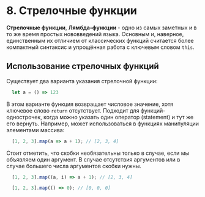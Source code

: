 # 8. Стрелочные функции

**Стрелочные функции**, **Лямбда-функции** - одно из самых заметных и в то же время простых нововведений языка. Основным и, наверное, единственным их отличием от классических функций считается более компактный синтаксис и упрощённая работа с ключевым словом `this`.

## Использование стрелочных функций
Существует два варианта указания стрелочной функции:
```typescript
  let a = () => 123
```
В этом варианте функция возвращает числовое значение, хотя ключевое слово `return` отсутствует. Подходит для функций-однострочек, когда можно указать один оператор (statement) и тут же его вернуть. Например, может использоваться в функциях манипуляции элементами массива:

```typescript
  [1, 2, 3].map(a => a + 1); // [2, 3, 4]
```

Стоит отметить, что скобки необязательны только в случае, если мы объявляем один аргумент. В случае отсутствия аргументов или в случае большего числа аргументов скобки нужны.

```typescript
  [1, 2, 3].map((a, i) => a + 1); // [2, 3, 4]
```


```typescript
  [1, 2, 3].map(() => 0); // [0, 0, 0]
```

